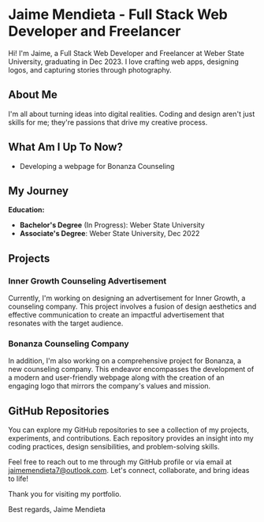 # Jaime Mendieta - Full Stack Web Developer and Freelancer

Hi! I'm Jaime, a Full Stack Web Developer and Freelancer at Weber State University, graduating in Dec 2023. I love crafting web apps, designing logos, and capturing stories through photography.

## About Me

I'm all about turning ideas into digital realities. Coding and design aren't just skills for me; they're passions that drive my creative process.

## What Am I Up To Now?

- Developing a webpage for Bonanza Counseling

## My Journey

**Education:**
- **Bachelor's Degree** (In Progress): Weber State University
- **Associate's Degree**:  Weber State University, Dec 2022

## Projects

### Inner Growth Counseling Advertisement

Currently, I'm working on designing an advertisement for Inner Growth, a counseling company. This project involves a fusion of design aesthetics and effective communication to create an impactful advertisement that resonates with the target audience.

### Bonanza Counseling Company

In addition, I'm also working on a comprehensive project for Bonanza, a new counseling company. This endeavor encompasses the development of a modern and user-friendly webpage along with the creation of an engaging logo that mirrors the company's values and mission.

## GitHub Repositories

You can explore my GitHub repositories to see a collection of my projects, experiments, and contributions. Each repository provides an insight into my coding practices, design sensibilities, and problem-solving skills.

Feel free to reach out to me through my GitHub profile or via email at jaimemendieta7@outlook.com. Let's connect, collaborate, and bring ideas to life!

Thank you for visiting my portfolio.

Best regards,
Jaime Mendieta

<!--
**jaimemendieta/jaimemendieta** is a ✨ _special_ ✨ repository because its `README.md` (this file) appears on your GitHub profile.
-->
